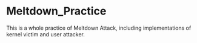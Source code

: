 # Meltdown_Practice
This is a whole practice of Meltdown Attack, including implementations of kernel victim and user attacker.
